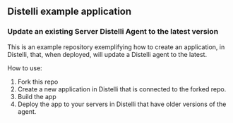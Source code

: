 ## Distelli example application

### Update an existing Server Distelli Agent to the latest version

This is an example repository exemplifying how to create an application, in Distelli, that, when deployed, will update a Distelli agent to the latest.

How to use:
1. Fork this repo
2. Create a new application in Distelli that is connected to the forked repo.
3. Build the app
4. Deploy the app to your servers in Distelli that have older versions of the agent.


